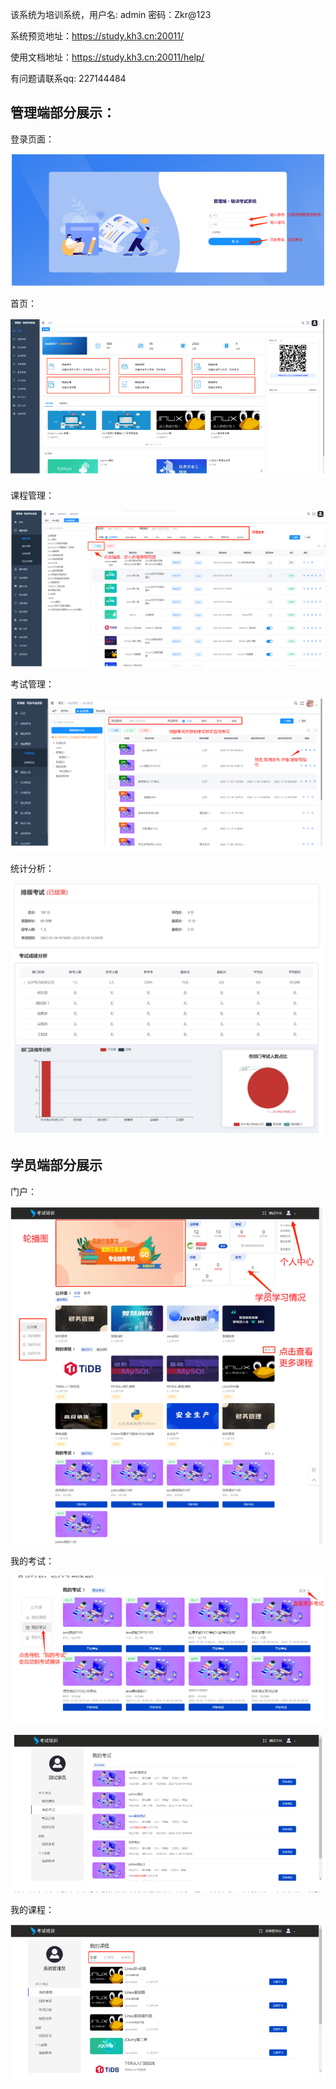 该系统为培训系统，用户名: admin 密码：Zkr@123



系统预览地址：https://study.kh3.cn:20011/



使用文档地址：https://study.kh3.cn:20011/help/



有问题请联系qq: 227144484



## 管理端部分展示：

登录页面：

![image-20250825190304829](./截图/image-20250825190304829.png)

首页：

![image-20250825190353541](./截图/image-20250825190353541.png)

课程管理：

![image-20250825190421332](./截图/image-20250825190421332.png)



考试管理：

![image-20250825190446786](./截图/image-20250825190446786.png)

统计分析：

![image-20250825190502048](./截图/image-20250825190502048.png)



## 学员端部分展示

门户：

![image-20250825190547641](./截图/image-20250825190547641.png)

我的考试：

![image-20250825190609238](./截图/image-20250825190609238.png)

![image-20250825190624981](./截图/image-20250825190624981.png)

我的课程：

![image-20250825190645061](./截图/image-20250825190645061.png)